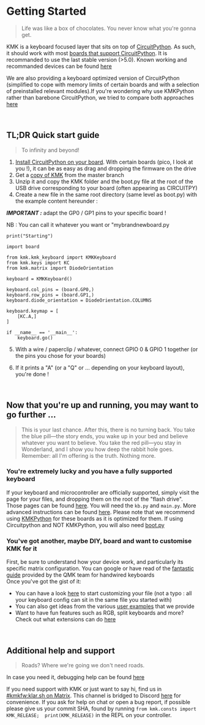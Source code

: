 # Getting Started
> Life was like a box of chocolates. You never know what you're gonna get.

KMK is a keyboard focused layer that sits on top of [CircuitPython](https://circuitpython.org/). As such, it should work with most [boards that support CircuitPython](https://circuitpython.org/downloads). It is recommanded to use the last stable version (>5.0).
Known working and recommanded devices can be found [here](Officially_Supported_Microcontrollers.md)

We are also providing a keyboard optimized version of CircuitPython (simplified to cope with memory limits of certain boards and with a selection of preinstalled relevant modules).If you're wondering why use KMKPython rather than barebone CircuitPython, we tried to compare both approaches [here](kmkpython_vs_circuitpython.md)

<br>

## TL;DR Quick start guide
> To infinity and beyond!
1. [Install CircuitPython on your board](https://learn.adafruit.com/welcome-to-circuitpython/installing-circuitpython). With certain boards (pico, I look at you !), it can be as easy as drag and dropping the firmware on the drive
2. Get a [copy of KMK](https://github.com/KMKfw/kmk_firmware/archive/refs/heads/master.zip) from the master branch 
3. Unzip it and copy the KMK folder and the boot.py file at the root of the USB drive corresponding to your board (often appearing as CIRCUITPY)
4. Create a new file in the same root directory (same level as boot.py) with the example content hereunder : 



***IMPORTANT :*** adapt the GP0 / GP1 pins to your specific board ! <br>

NB : You can call it whatever you want or "mybrandnewboard.py


```
print("Starting")

import board

from kmk.kmk_keyboard import KMKKeyboard
from kmk.keys import KC
from kmk.matrix import DiodeOrientation

keyboard = KMKKeyboard()

keyboard.col_pins = (board.GP0,)
keyboard.row_pins = (board.GP1,)
keyboard.diode_orientation = DiodeOrientation.COLUMNS

keyboard.keymap = [
    [KC.A,]
]

if __name__ == '__main__':
    keyboard.go()
```

5. With a wire / paperclip / whatever, connect GPIO 0 & GPIO 1 together (or the pins you chose for your boards)

6. If it prints a "A" (or a "Q" or ... depending on your keyboard layout), you're done !

<br>


## Now that you're up and running, you may want to go further  ...
> This is your last chance. After this, there is no turning back. You take the blue pill—the story ends, you wake up in your bed and believe whatever you want to believe. You take the red pill—you stay in Wonderland, and I show you how deep the rabbit hole goes. Remember: all I'm offering is the truth. Nothing more.

### You're extremely lucky and you have a fully supported keyboard
If your keyboard and microcontroller are officially supported, simply visit the  page for your files, and dropping them on the root of the "flash drive". Those pages can be found [here](https://github.com/KMKfw/boards). You will need the `kb.py` and `main.py`. More advanced instructions can be found [here](config_and_keymap.md).
Please note that we recommend using [KMKPython](https://github.com/KMKfw/kmkpython) for these boards as it is optimized for them. If using Circuitpython and NOT KMKPython, you will also need [boot.py](https://github.com/KMKfw/kmk_firmware/blob/master/boot.py)

### You've got another, maybe DIY, board and want to customise KMK for it  
First, be sure to understand how your device work, and particularly its specific matrix configuration. You can google or have read of the [fantastic guide](https://docs.qmk.fm/#/hand_wire) provided by the QMK team for handwired keyboards
<br>Once you've got the gist of it:
- You can have a look [here](porting_to_kmk.md) to start customizing your file (not a typo : all your keyboard config can sit in the same file you started with)
- You can also get ideas from the various [user examples](https://github.com/KMKfw/user_keymaps) that we provide
- Want to have fun features such as RGB, split keyboards and more? Check out what extensions can do [here](extensions.md)

<br>

## Additional help and support
> Roads? Where we're going we don't need roads.

In case you need it, debugging help can be found [here](debugging.md)

If you need support with KMK or just want to say hi, find us in 
[#kmkfw:klar.sh on Matrix](https://matrix.to/#/#kmkfw:klar.sh).  This channel is 
bridged to Discord [here](https://discordapp.com/widget?id=493256121075761173&theme=dark) 
for convenience. If you ask for help on chat or open a bug report, if possible 
please give us your commit SHA, found by running 
`from kmk.consts import KMK_RELEASE;  print(KMK_RELEASE)` in the REPL on your 
controller.
 






